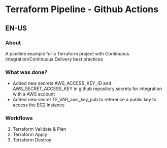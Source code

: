 # Terraform Pipeline - Github Actions  

## EN-US
### About
A pipeline example for a Terraform project with Continuous Integration/Continuous Delivery best practices

### What was done?
* Added new secrets AWS_ACCESS_KEY_ID and AWS_SECRET_ACCESS_KEY in github repository secrets for integration with a AWS account
* Added new secret TF_VAR_aws_key_pub to reference a public key to access the EC2 instance

### Workflows

1. Terraform Validate & Plan
2. Terraform Apply
3. Terraform Destroy